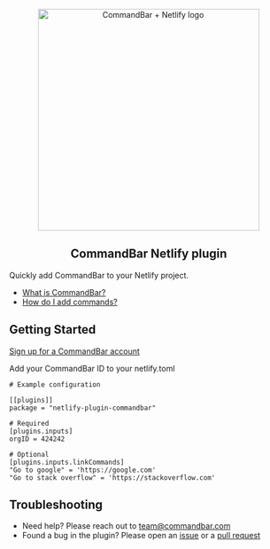 <p align="center">
    <a href="https://commandbar.com" target="_blank" rel="noopener noreferrer">
      <img width="400" src="https://staticassets.commandbar.com/brand/netlify-plugin.png" alt="CommandBar + Netlify logo">
    </a>
</p>

<h2 align="center">CommandBar Netlify plugin</h2>

Quickly add CommandBar to your Netlify project.

- [What is CommandBar?](https://commandbar.com)
- [How do I add commands?](https://www.commandbar.com/docs/)

## Getting Started

[Sign up for a CommandBar account](https://commandbar.com/signup)

Add your CommandBar ID to your netlify.toml

```
# Example configuration

[[plugins]]
package = "netlify-plugin-commandbar"

# Required
[plugins.inputs]
orgID = 424242

# Optional
[plugins.inputs.linkCommands]
"Go to google" = 'https://google.com'
"Go to stack overflow" = 'https://stackoverflow.com'
```

## Troubleshooting

- Need help? Please reach out to [team@commandbar.com](team@commandbar.com)
- Found a bug in the plugin? Please open an [issue](https://github.com/tryfoobar/netlify-plugin-commandbar/issues) or a [pull request](https://github.com/tryfoobar/netlify-plugin-commandbar/pulls)
